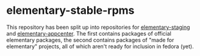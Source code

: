 # elementary-stable-rpms

This repository has been split up into repositories for [elementary-staging] and
[elementary-appcenter]. The first contains packages of official elementary
packages, the second contains packages of "made for elementary" projects, all of
which aren't ready for inclusion in fedora (yet).

[elementary-staging]: https://github.com/decathorpe/elementary-staging-rpms
[elementary-appcenter]: https://github.com/decathorpe/elementary-appcenter-rpms


